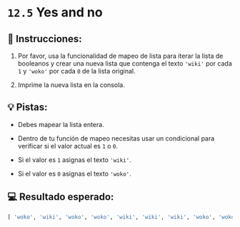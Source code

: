 # `12.5` Yes and no

## 📝 Instrucciones:

1. Por favor, usa la funcionalidad de mapeo de lista para iterar la lista de booleanos y crear una nueva lista que contenga el texto `'wiki'` por cada `1` y `'woko'` por cada `0` de la lista original.

2. Imprime la nueva lista en la consola.

## 💡 Pistas:

- Debes mapear la lista entera.

- Dentro de tu función de mapeo necesitas usar un condicional para verificar si el valor actual es `1` o `0`.

- Si el valor es `1` asignas el texto `'wiki'`.

- Si el valor es `0` asignas el texto `'woko'`.

## 💻 Resultado esperado:

```py
[ 'woko', 'wiki', 'woko', 'woko', 'wiki', 'wiki', 'wiki', 'woko', 'woko', 'wiki', 'woko', 'wiki', 'wiki', 'woko', 'woko', 'woko', 'woko', 'woko', 'woko', 'woko', 'woko', 'wiki', 'woko', 'woko', 'woko', 'woko', 'wiki' ]
```

